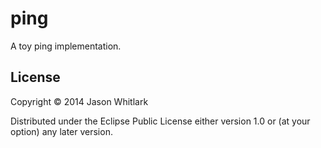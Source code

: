 # ping

A toy ping implementation.

## License

Copyright © 2014 Jason Whitlark

Distributed under the Eclipse Public License either version 1.0 or (at
your option) any later version.
